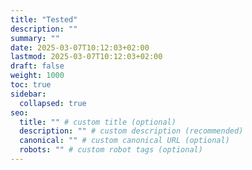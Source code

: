 ```yaml
---
title: "Tested"
description: ""
summary: ""
date: 2025-03-07T10:12:03+02:00
lastmod: 2025-03-07T10:12:03+02:00
draft: false
weight: 1000
toc: true
sidebar:
  collapsed: true
seo:
  title: "" # custom title (optional)
  description: "" # custom description (recommended)
  canonical: "" # custom canonical URL (optional)
  robots: "" # custom robot tags (optional)
---
```

